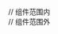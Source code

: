 <!-- 自定义指令v-clickoutside -->
<div v-clickoutside="handleClose">
	// 组件范围内
<div>	
// 组件范围外

<script>
	methods:{
		handleClose: function(){
			this.show = false;
		}
	}
</script>